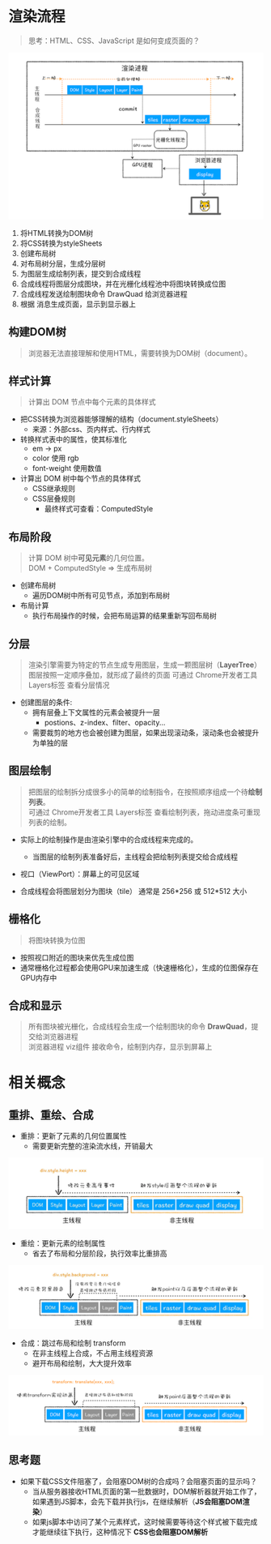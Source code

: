 # 渲染流程
> 思考：HTML、CSS、JavaScript 是如何变成页面的？

![渲染流程](./res/渲染流程.webp)

1. 将HTML转换为DOM树
2. 将CSS转换为styleSheets
3. 创建布局树
4. 对布局树分层，生成分层树
5. 为图层生成绘制列表，提交到合成线程
6. 合成线程将图层分成图块，并在光栅化线程池中将图块转换成位图
7. 合成线程发送绘制图块命令 DrawQuad 给浏览器进程
8. 根据 消息生成页面，显示到显示器上


## 构建DOM树
> 浏览器无法直接理解和使用HTML，需要转换为DOM树（document）。

## 样式计算
> 计算出 DOM 节点中每个元素的具体样式

- 把CSS转换为浏览器能够理解的结构（document.styleSheets）
  - 来源：外部css、页内样式、行内样式
- 转换样式表中的属性，使其标准化
  - em -> px
  - color 使用 rgb
  - font-weight 使用数值
- 计算出 DOM 树中每个节点的具体样式
  - CSS继承规则
  - CSS层叠规则
    - 最终样式可查看：ComputedStyle

## 布局阶段
> 计算 DOM 树中**可见元素**的几何位置。\
> DOM + ComputedStyle => 生成布局树

- 创建布局树
  - 遍历DOM树中所有可见节点，添加到布局树
- 布局计算
  - 执行布局操作的时候，会把布局运算的结果重新写回布局树

## 分层
> 渲染引擎需要为特定的节点生成专用图层，生成一颗图层树（**LayerTree**）\
> 图层按照一定顺序叠加，就形成了最终的页面
> 可通过 Chrome开发者工具 Layers标签 查看分层情况

- 创建图层的条件:
  - 拥有层叠上下文属性的元素会被提升一层
    - postions、z-index、filter、opacity...
  - 需要裁剪的地方也会被创建为图层，如果出现滚动条，滚动条也会被提升为单独的层

## 图层绘制
> 把图层的绘制拆分成很多小的简单的绘制指令，在按照顺序组成一个待**绘制列表**。\
> 可通过 Chrome开发者工具 Layers标签 查看绘制列表，拖动进度条可重现列表的绘制。

- 实际上的绘制操作是由渲染引擎中的合成线程来完成的。
  - 当图层的绘制列表准备好后，主线程会把绘制列表提交给合成线程

- 视口（ViewPort）：屏幕上的可见区域
- 合成线程会将图层划分为图块（tile） 通常是 256\*256 或 512\*512 大小


## 栅格化
> 将图块转换为位图

- 按照视口附近的图块来优先生成位图
- 通常栅格化过程都会使用GPU来加速生成（快速栅格化），生成的位图保存在GPU内存中

## 合成和显示
> 所有图块被光栅化，合成线程会生成一个绘制图块的命令 **DrawQuad**，提交给浏览器进程 \
> 浏览器进程 viz组件 接收命令，绘制到内存，显示到屏幕上




# 相关概念
## 重排、重绘、合成

- 重排：更新了元素的几何位置属性
  - 需要更新完整的渲染流水线，开销最大

![重排](./res/重排.webp)

- 重绘：更新元素的绘制属性
  - 省去了布局和分层阶段，执行效率比重排高

![重绘](./res/重绘.webp)

- 合成：跳过布局和绘制 transform
  - 在非主线程上合成，不占用主线程资源
  - 避开布局和绘制，大大提升效率

![合成](./res/合成.webp)

## 思考题
- 如果下载CSS文件阻塞了，会阻塞DOM树的合成吗？会阻塞页面的显示吗？
  - 当从服务器接收HTML页面的第一批数据时，DOM解析器就开始工作了，如果遇到JS脚本，会先下载并执行js，在继续解析（**JS会阻塞DOM渲染**）
  - 如果js脚本中访问了某个元素样式，这时候需要等待这个样式被下载完成才能继续往下执行，这种情况下 **CSS也会阻塞DOM解析**